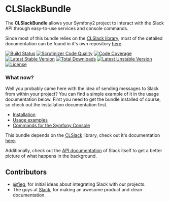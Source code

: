 CLSlackBundle
=============

The **CLSlackBundle** allows your Symfony2 project to interact with the Slack API through easy-to-use services and console commands.

Since most of this bundle relies on the [CLSlack library]((https://github.com/cleentfaar/CLSlack)), most of the
detailed documentation can be found in it's own repository [here](https://github.com/cleentfaar/CLSlack).

[![Build Status](https://secure.travis-ci.org/cleentfaar/CLSlackBundle.svg)](http://travis-ci.org/cleentfaar/CLSlackBundle)
[![Scrutinizer Code Quality](https://scrutinizer-ci.com/g/cleentfaar/CLSlackBundle/badges/quality-score.png?b=master)](https://scrutinizer-ci.com/g/cleentfaar/CLSlackBundle/?branch=master)
[![Code Coverage](https://scrutinizer-ci.com/g/cleentfaar/CLSlackBundle/badges/coverage.png?b=master)](https://scrutinizer-ci.com/g/cleentfaar/CLSlackBundle/?branch=master)<br/>
[![Latest Stable Version](https://poser.pugx.org/cleentfaar/slack-bundle/v/stable.svg)](https://packagist.org/packages/cleentfaar/slack-bundle)
[![Total Downloads](https://poser.pugx.org/cleentfaar/slack-bundle/downloads.svg)](https://packagist.org/packages/cleentfaar/slack-bundle)
[![Latest Unstable Version](https://poser.pugx.org/cleentfaar/slack-bundle/v/unstable.svg)](https://packagist.org/packages/cleentfaar/slack-bundle)
[![License](https://poser.pugx.org/cleentfaar/slack-bundle/license.svg)](https://packagist.org/packages/cleentfaar/slack-bundle)


### What now?

Well you probably came here with the idea of sending messages to Slack from within your project?
You can find a simple example of it in the usage documentation below. First you need to get the bundle installed of
course, so check out the installation documentation first.

- [Installation](Resources/doc/installation.md)
- [Usage examples](Resources/doc/usage.md)
- [Commands for the Symfony Console](Resources/doc/api-commands.md)

This bundle depends on the [CLSlack](https://github.com/cleentfaar/CLSlack) library,
check out it's documentation [here](https://github.com/cleentfaar/CLSlack/Resources/doc/index.md).

Additionally, check out the [API documentation](https://api.slack.com/) of Slack itself to get a
better picture of what happens in the background.


## Contributors

- [@fieg](http://github.com/fieg), for initial ideas about integrating Slack with our projects.
- The guys at [Slack](https://slack.com/), for making an awesome product and clean documentation.
